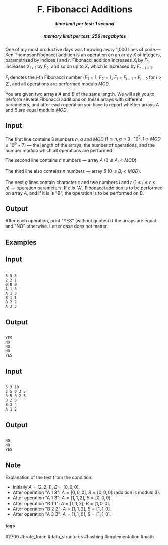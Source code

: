 <h1 style='text-align: center;'> F. Fibonacci Additions</h1>

<h5 style='text-align: center;'>time limit per test: 1 second</h5>
<h5 style='text-align: center;'>memory limit per test: 256 megabytes</h5>

One of my most productive days was throwing away 1,000 lines of code.— Ken ThompsonFibonacci addition is an operation on an array $X$ of integers, parametrized by indices $l$ and $r$. Fibonacci addition increases $X_l$ by $F_1$, increases $X_{l + 1}$ by $F_2$, and so on up to $X_r$ which is increased by $F_{r - l + 1}$.

$F_i$ denotes the $i$-th Fibonacci number ($F_1 = 1$, $F_2 = 1$, $F_{i} = F_{i - 1} + F_{i - 2}$ for $i > 2$), and all operations are performed modulo $MOD$.

You are given two arrays $A$ and $B$ of the same length. We will ask you to perform several Fibonacci additions on these arrays with different parameters, and after each operation you have to report whether arrays $A$ and $B$ are equal modulo $MOD$.

## Input

The first line contains 3 numbers $n$, $q$ and $MOD$ ($1 \le n, q \le 3\cdot 10^5, 1 \le MOD \le 10^9+7$) — the length of the arrays, the number of operations, and the number modulo which all operations are performed.

The second line contains $n$ numbers — array $A$ ($0 \le A_i < MOD$).

The third line also contains $n$ numbers — array $B$ ($0 \le B_i < MOD$).

The next $q$ lines contain character $c$ and two numbers $l$ and $r$ ($1 \le l \le r \le n$) — operation parameters. If $c$ is "A", Fibonacci addition is to be performed on array $A$, and if it is is "B", the operation is to be performed on $B$.

## Output

After each operation, print "YES" (without quotes) if the arrays are equal and "NO" otherwise. Letter case does not matter.

## Examples

## Input


```

3 5 3
2 2 1
0 0 0
A 1 3
A 1 3
B 1 1
B 2 2
A 3 3

```
## Output


```

YES
NO
NO
NO
YES

```
## Input


```

5 3 10
2 5 0 3 5
3 5 8 2 5
B 2 3
B 3 4
A 1 2

```
## Output


```

NO
NO
YES

```
## Note

Explanation of the test from the condition:

* Initially $A=[2,2,1]$, $B=[0,0,0]$.
* After operation "A 1 3": $A=[0,0,0]$, $B=[0,0,0]$ (addition is modulo 3).
* After operation "A 1 3": $A=[1,1,2]$, $B=[0,0,0]$.
* After operation "B 1 1": $A=[1,1,2]$, $B=[1,0,0]$.
* After operation "B 2 2": $A=[1,1,2]$, $B=[1,1,0]$.
* After operation "A 3 3": $A=[1,1,0]$, $B=[1,1,0]$.


#### tags 

#2700 #brute_force #data_structures #hashing #implementation #math 